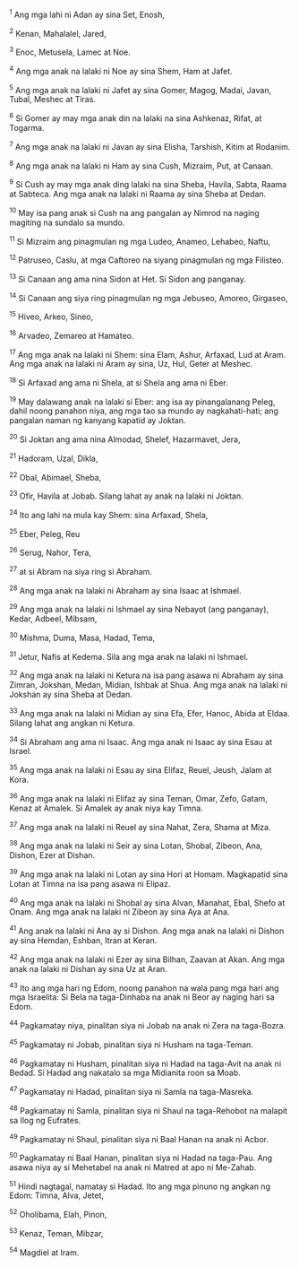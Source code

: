 <sup>1</sup>
Ang mga lahi ni Adan ay sina Set, Enosh, 

<sup>2</sup>
Kenan, Mahalalel, Jared, 

<sup>3</sup>
Enoc, Metusela, Lamec at Noe. 

<sup>4</sup>
Ang mga anak na lalaki ni Noe ay sina Shem, Ham at Jafet.

<sup>5</sup>
Ang mga anak na lalaki ni Jafet ay sina Gomer, Magog, Madai, Javan, Tubal, Meshec at Tiras. 

<sup>6</sup>
Si Gomer ay may mga anak din na lalaki na sina Ashkenaz, Rifat, at Togarma. 

<sup>7</sup>
Ang mga anak na lalaki ni Javan ay sina Elisha, Tarshish, Kitim at Rodanim.

<sup>8</sup>
Ang mga anak na lalaki ni Ham ay sina Cush, Mizraim, Put, at Canaan. 

<sup>9</sup>
Si Cush ay may mga anak ding lalaki na sina Sheba, Havila, Sabta, Raama at Sabteca. Ang mga anak na lalaki ni Raama ay sina Sheba at Dedan. 

<sup>10</sup>
May isa pang anak si Cush na ang pangalan ay Nimrod na naging magiting na sundalo sa mundo. 

<sup>11</sup>
Si Mizraim ang pinagmulan ng mga Ludeo, Anameo, Lehabeo, Naftu, 

<sup>12</sup>
Patruseo, Caslu, at mga Caftoreo na siyang pinagmulan ng mga Filisteo. 

<sup>13</sup>
Si Canaan ang ama nina Sidon at Het. Si Sidon ang panganay. 

<sup>14</sup>
Si Canaan ang siya ring pinagmulan ng mga Jebuseo, Amoreo, Girgaseo, 

<sup>15</sup>
Hiveo, Arkeo, Sineo, 

<sup>16</sup>
Arvadeo, Zemareo at Hamateo.

<sup>17</sup>
Ang mga anak na lalaki ni Shem: sina Elam, Ashur, Arfaxad, Lud at Aram. Ang mga anak na lalaki ni Aram ay sina, Uz, Hul, Geter at Meshec. 

<sup>18</sup>
Si Arfaxad ang ama ni Shela, at si Shela ang ama ni Eber. 

<sup>19</sup>
May dalawang anak na lalaki si Eber: ang isa ay pinangalanang Peleg, dahil noong panahon niya, ang mga tao sa mundo ay nagkahati-hati; ang pangalan naman ng kanyang kapatid ay Joktan. 

<sup>20</sup>
Si Joktan ang ama nina Almodad, Shelef, Hazarmavet, Jera, 

<sup>21</sup>
Hadoram, Uzal, Dikla, 

<sup>22</sup>
Obal, Abimael, Sheba, 

<sup>23</sup>
Ofir, Havila at Jobab. Silang lahat ay anak na lalaki ni Joktan. 

<sup>24</sup>
Ito ang lahi na mula kay Shem: sina Arfaxad, Shela, 

<sup>25</sup>
Eber, Peleg, Reu 

<sup>26</sup>
Serug, Nahor, Tera, 

<sup>27</sup>
at si Abram na siya ring si Abraham.

<sup>28</sup>
Ang mga anak na lalaki ni Abraham ay sina Isaac at Ishmael. 

<sup>29</sup>
Ang mga anak na lalaki ni Ishmael ay sina Nebayot (ang panganay), Kedar, Adbeel, Mibsam, 

<sup>30</sup>
Mishma, Duma, Masa, Hadad, Tema, 

<sup>31</sup>
Jetur, Nafis at Kedema. Sila ang mga anak na lalaki ni Ishmael. 

<sup>32</sup>
Ang mga anak na lalaki ni Ketura na isa pang asawa ni Abraham ay sina Zimran, Jokshan, Medan, Midian, Ishbak at Shua. Ang mga anak na lalaki ni Jokshan ay sina Sheba at Dedan. 

<sup>33</sup>
Ang mga anak na lalaki ni Midian ay sina Efa, Efer, Hanoc, Abida at Eldaa. Silang lahat ang angkan ni Ketura.

<sup>34</sup>
Si Abraham ang ama ni Isaac. Ang mga anak ni Isaac ay sina Esau at Israel. 

<sup>35</sup>
Ang mga anak na lalaki ni Esau ay sina Elifaz, Reuel, Jeush, Jalam at Kora. 

<sup>36</sup>
Ang mga anak na lalaki ni Elifaz ay sina Teman, Omar, Zefo, Gatam, Kenaz at Amalek. Si Amalek ay anak niya kay Timna. 

<sup>37</sup>
Ang mga anak na lalaki ni Reuel ay sina Nahat, Zera, Shama at Miza.

<sup>38</sup>
Ang mga anak na lalaki ni Seir ay sina Lotan, Shobal, Zibeon, Ana, Dishon, Ezer at Dishan. 

<sup>39</sup>
Ang mga anak na lalaki ni Lotan ay sina Hori at Homam. Magkapatid sina Lotan at Timna na isa pang asawa ni Elipaz. 

<sup>40</sup>
Ang mga anak na lalaki ni Shobal ay sina Alvan, Manahat, Ebal, Shefo at Onam. Ang mga anak na lalaki ni Zibeon ay sina Aya at Ana. 

<sup>41</sup>
Ang anak na lalaki ni Ana ay si Dishon. Ang mga anak na lalaki ni Dishon ay sina Hemdan, Eshban, Itran at Keran. 

<sup>42</sup>
Ang mga anak na lalaki ni Ezer ay sina Bilhan, Zaavan at Akan. Ang mga anak na lalaki ni Dishan ay sina Uz at Aran.

<sup>43</sup>
Ito ang mga hari ng Edom, noong panahon na wala pang mga hari ang mga Israelita: Si Bela na taga-Dinhaba na anak ni Beor ay naging hari sa Edom. 

<sup>44</sup>
Pagkamatay niya, pinalitan siya ni Jobab na anak ni Zera na taga-Bozra. 

<sup>45</sup>
Pagkamatay ni Jobab, pinalitan siya ni Husham na taga-Teman. 

<sup>46</sup>
Pagkamatay ni Husham, pinalitan siya ni Hadad na taga-Avit na anak ni Bedad. Si Hadad ang nakatalo sa mga Midianita roon sa Moab. 

<sup>47</sup>
Pagkamatay ni Hadad, pinalitan siya ni Samla na taga-Masreka. 

<sup>48</sup>
Pagkamatay ni Samla, pinalitan siya ni Shaul na taga-Rehobot na malapit sa Ilog ng Eufrates. 

<sup>49</sup>
Pagkamatay ni Shaul, pinalitan siya ni Baal Hanan na anak ni Acbor. 

<sup>50</sup>
Pagkamatay ni Baal Hanan, pinalitan siya ni Hadad na taga-Pau. Ang asawa niya ay si Mehetabel na anak ni Matred at apo ni Me-Zahab. 

<sup>51</sup>
Hindi nagtagal, namatay si Hadad. Ito ang mga pinuno ng angkan ng Edom: Timna, Alva, Jetet, 

<sup>52</sup>
Oholibama, Elah, Pinon, 

<sup>53</sup>
Kenaz, Teman, Mibzar, 

<sup>54</sup>
Magdiel at Iram.